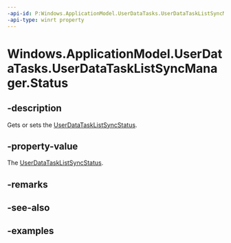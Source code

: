 ```yaml
---
-api-id: P:Windows.ApplicationModel.UserDataTasks.UserDataTaskListSyncManager.Status
-api-type: winrt property
---
```


<!-- Property syntax.
public UserDataTaskListSyncStatus Status { get;  set; }
-->

# Windows.ApplicationModel.UserDataTasks.UserDataTaskListSyncManager.Status

## -description
Gets or sets the [UserDataTaskListSyncStatus](userdatatasklistsyncstatus.md).

## -property-value
The [UserDataTaskListSyncStatus](userdatatasklistsyncstatus.md).

## -remarks

## -see-also

## -examples
